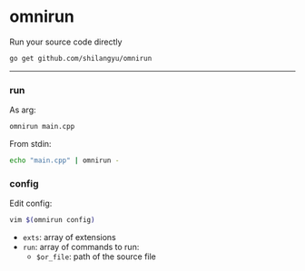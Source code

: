 # omnirun

Run your source code directly

```sh
go get github.com/shilangyu/omnirun
```

---

### run

As arg:

```sh
omnirun main.cpp
```

From stdin:

```sh
echo "main.cpp" | omnirun -
```

### config

Edit config:

```sh
vim $(omnirun config)
```

- `exts`: array of extensions
- `run`: array of commands to run:
  - `$or_file`: path of the source file
